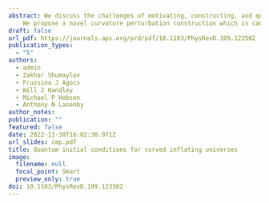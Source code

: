```yaml
---
abstract: We discuss the challenges of motivating, constructing, and quantising a canonically-normalised inflationary perturbation in spatially curved universes. We show that this has historically proved challenging due to the interaction of non-adiabaticity with spatial curvature.
    We propose a novel curvature perturbation construction which is canonically normalised, in the sense of its equation of motion, unique up to a single scalar parameter. With this construction it becomes possible to set initial conditions invariant under canonical transformations, overcoming known ambiguities in the literature. This corrected quantisation has potentially observational consequences via modifications to the primordial power spectrum at large angular scales, as well as theoretical implications for quantisation procedures in curved cosmologies filled with a scalar field.
draft: false
url_pdf: https://journals.aps.org/prd/pdf/10.1103/PhysRevD.109.123502
publication_types:
  - "5"
authors:
  - admin
  - Zakhar Shumaylov
  - Fruzsina J Agocs
  - Will J Handley
  - Michael P Hobson
  - Anthony N Lasenby
author_notes:
publication: ""
featured: false
date: 2022-11-30T16:02:38.971Z
url_slides: cmp.pdf
title: Quantum initial conditions for curved inflating universes
image:
  filename: null
  focal_point: Smart
  preview_only: true
doi: 10.1103/PhysRevD.109.123502
---
```

